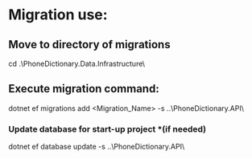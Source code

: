 # Migration use:

## Move to directory of migrations
cd .\PhoneDictionary.Data.Infrastructure\

## Execute migration command:
dotnet ef migrations add <Migration_Name> -s ..\PhoneDictionary.API\

### Update database for start-up project *(if needed)
dotnet ef database update -s ..\PhoneDictionary.API\

